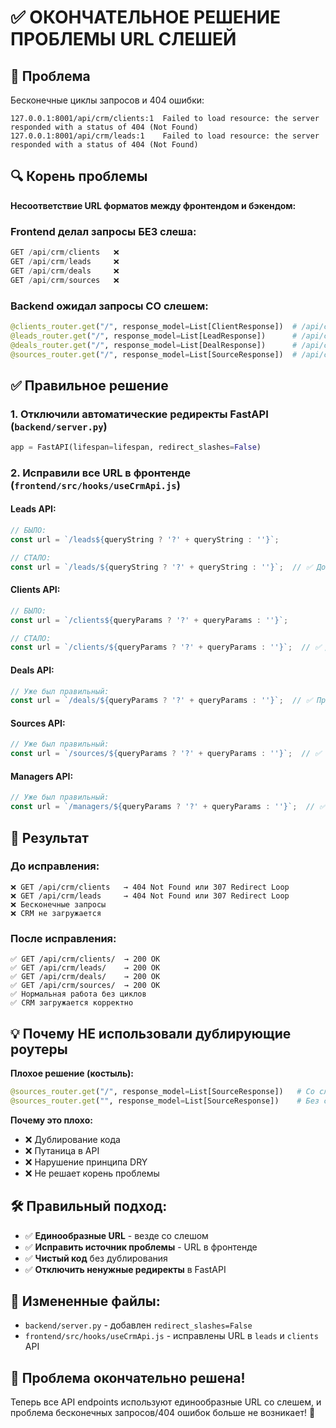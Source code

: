 # ✅ ОКОНЧАТЕЛЬНОЕ РЕШЕНИЕ ПРОБЛЕМЫ URL СЛЕШЕЙ

## 🐛 **Проблема**
Бесконечные циклы запросов и 404 ошибки:
```
127.0.0.1:8001/api/crm/clients:1  Failed to load resource: the server responded with a status of 404 (Not Found)
127.0.0.1:8001/api/crm/leads:1    Failed to load resource: the server responded with a status of 404 (Not Found)
```

## 🔍 **Корень проблемы**
**Несоответствие URL форматов между фронтендом и бэкендом:**

### Frontend делал запросы БЕЗ слеша:
```javascript
GET /api/crm/clients   ❌
GET /api/crm/leads     ❌
GET /api/crm/deals     ❌
GET /api/crm/sources   ❌
```

### Backend ожидал запросы СО слешем:
```python
@clients_router.get("/", response_model=List[ClientResponse])  # /api/crm/clients/ ✅
@leads_router.get("/", response_model=List[LeadResponse])      # /api/crm/leads/ ✅
@deals_router.get("/", response_model=List[DealResponse])      # /api/crm/deals/ ✅ 
@sources_router.get("/", response_model=List[SourceResponse])  # /api/crm/sources/ ✅
```

## ✅ **Правильное решение**

### 1. **Отключили автоматические редиректы FastAPI** (`backend/server.py`)
```python
app = FastAPI(lifespan=lifespan, redirect_slashes=False)
```

### 2. **Исправили все URL в фронтенде** (`frontend/src/hooks/useCrmApi.js`)

#### **Leads API:**
```javascript
// БЫЛО:
const url = `/leads${queryString ? '?' + queryString : ''}`;

// СТАЛО:
const url = `/leads/${queryString ? '?' + queryString : ''}`;  // ✅ Добавлен слеш
```

#### **Clients API:**
```javascript
// БЫЛО:
const url = `/clients${queryParams ? '?' + queryParams : ''}`;

// СТАЛО:
const url = `/clients/${queryParams ? '?' + queryParams : ''}`;  // ✅ Добавлен слеш
```

#### **Deals API:**
```javascript
// Уже был правильный:
const url = `/deals/${queryParams ? '?' + queryParams : ''}`;  // ✅ Правильно
```

#### **Sources API:**
```javascript
// Уже был правильный:
const url = `/sources/${queryParams ? '?' + queryParams : ''}`;  // ✅ Правильно
```

#### **Managers API:**
```javascript
// Уже был правильный:
const url = `/managers/${queryParams ? '?' + queryParams : ''}`;  // ✅ Правильно
```

## 🎯 **Результат**

### **До исправления:**
```
❌ GET /api/crm/clients   → 404 Not Found или 307 Redirect Loop
❌ GET /api/crm/leads     → 404 Not Found или 307 Redirect Loop
❌ Бесконечные запросы
❌ CRM не загружается
```

### **После исправления:**
```
✅ GET /api/crm/clients/  → 200 OK
✅ GET /api/crm/leads/    → 200 OK
✅ GET /api/crm/deals/    → 200 OK
✅ GET /api/crm/sources/  → 200 OK
✅ Нормальная работа без циклов
✅ CRM загружается корректно
```

## 💡 **Почему НЕ использовали дублирующие роутеры**

**Плохое решение (костыль):**
```python
@sources_router.get("/", response_model=List[SourceResponse])   # Со слешем
@sources_router.get("", response_model=List[SourceResponse])    # Без слеша - КОСТЫЛЬ!
```

**Почему это плохо:**
- ❌ Дублирование кода
- ❌ Путаница в API
- ❌ Нарушение принципа DRY
- ❌ Не решает корень проблемы

## 🛠️ **Правильный подход:**
- ✅ **Единообразные URL** - везде со слешом
- ✅ **Исправить источник проблемы** - URL в фронтенде
- ✅ **Чистый код** без дублирования
- ✅ **Отключить ненужные редиректы** в FastAPI

## 📁 **Измененные файлы:**
- `backend/server.py` - добавлен `redirect_slashes=False`
- `frontend/src/hooks/useCrmApi.js` - исправлены URL в `leads` и `clients` API

## 🎉 **Проблема окончательно решена!**
Теперь все API endpoints используют единообразные URL со слешем, и проблема бесконечных запросов/404 ошибок больше не возникает! 🚀
